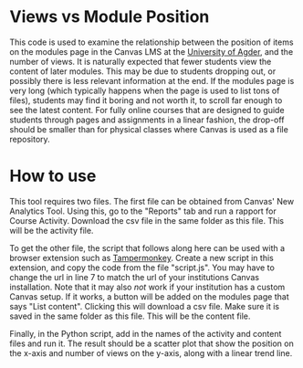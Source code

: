 # Views vs Module Position

This code is used to examine the relationship between the position of items on the modules page in the Canvas LMS at the [University of Agder](https://uia.no), and the number of views. It is naturally expected that fewer students view the content of later modules. This may be due to students dropping out, or possibly there is less relevant information at the end. If the modules page is very long (which typically happens when the page is used to list tons of files), students may find it boring and not worth it, to scroll far enough to see the latest content. For fully online courses that are designed to guide students through pages and assignments in a linear fashion, the drop-off should be smaller than for physical classes where Canvas is used as a file repository.

# How to use

This tool requires two files. The first file can be obtained from Canvas' New Analytics Tool. Using this, go to the "Reports" tab and run a rapport for Course Activity. Download the csv file in the same folder as this file. This will be the activity file.

To get the other file, the script that follows along here can be used with a browser extension such as [Tampermonkey](https://www.tampermonkey.net/). Create a new script in this extension, and copy the code from the file "script.js". You may have to change the url in line 7 to match the url of your institutions Canvas installation. Note that it may also _not_ work if your institution has a custom Canvas setup. If it works, a button will be added on the modules page that says "List content". Clicking this will download a csv file. Make sure it is saved in the same folder as this file. This will be the content file.

Finally, in the Python script, add in the names of the activity and content files and run it. The result should be a scatter plot that show the position on the x-axis and number of views on the y-axis, along with a linear trend line.